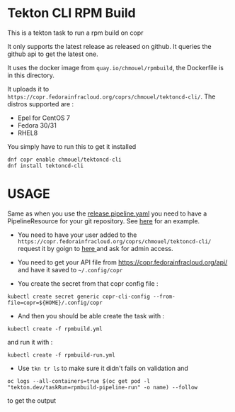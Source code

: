 Tekton CLI RPM Build
====================

This is a tekton task to run a rpm build on copr

It only supports the latest release as released on github. It queries the github
api to get the latest one.

It uses the docker image from `quay.io/chmouel/rpmbuild`, the Dockerfile is in
this directory.

It uploads it to
`https://copr.fedorainfracloud.org/coprs/chmouel/tektoncd-cli/`. The distros
supported are :

* Epel for CentOS 7
* Fedora 30/31
* RHEL8

You simply have to run this to get it installed

```
dnf copr enable chmouel/tektoncd-cli
dnf install tektoncd-cli
```



USAGE
=====

Same as when you use the [release.pipeline.yaml](../release-pipeline.yml) you
need to have a PipelineResource for your git repository. See
[here](../release-pipeline-run.yml) for an example.

* You need to have your user added to the `https://copr.fedorainfracloud.org/coprs/chmouel/tektoncd-cli/` request it by goign to [here ](https://copr.fedorainfracloud.org/coprs/chmouel/tektoncd-cli/permissions/) and ask for admin access.

* You  need to get your API file from https://copr.fedorainfracloud.org/api/ and have it saved to `~/.config/copr`

* You create the secret from that copr config file :

```
kubectl create secret generic copr-cli-config --from-file=copr=${HOME}/.config/copr
```

* And then you should be able create the task with :

```
kubectl create -f rpmbuild.yml
```

and  run it with :

```
kubectl create -f rpmbuild-run.yml
```

* Use `tkn tr ls` to make sure it didn't fails on validation and

```
oc logs --all-containers=true $(oc get pod -l "tekton.dev/taskRun=rpmbuild-pipeline-run" -o name) --follow
```

to get the output
